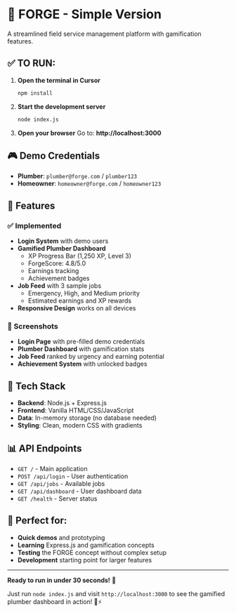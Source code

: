 # 🔧 FORGE - Simple Version

A streamlined field service management platform with gamification features.

## ✅ TO RUN:

1. **Open the terminal in Cursor**
   ```bash
   npm install
   ```

2. **Start the development server**
   ```bash
   node index.js
   ```

3. **Open your browser**
   Go to: **http://localhost:3000**

## 🎮 Demo Credentials

- **Plumber**: `plumber@forge.com` / `plumber123`
- **Homeowner**: `homeowner@forge.com` / `homeowner123`

## 🚀 Features

### ✅ Implemented
- **Login System** with demo users
- **Gamified Plumber Dashboard** 
  - XP Progress Bar (1,250 XP, Level 3)
  - ForgeScore: 4.8/5.0
  - Earnings tracking
  - Achievement badges
- **Job Feed** with 3 sample jobs
  - Emergency, High, and Medium priority
  - Estimated earnings and XP rewards
- **Responsive Design** works on all devices

### 📱 Screenshots
- **Login Page** with pre-filled demo credentials
- **Plumber Dashboard** with gamification stats
- **Job Feed** ranked by urgency and earning potential
- **Achievement System** with unlocked badges

## 🔧 Tech Stack
- **Backend**: Node.js + Express.js
- **Frontend**: Vanilla HTML/CSS/JavaScript
- **Data**: In-memory storage (no database needed)
- **Styling**: Clean, modern CSS with gradients

## 📊 API Endpoints
- `GET /` - Main application
- `POST /api/login` - User authentication
- `GET /api/jobs` - Available jobs
- `GET /api/dashboard` - User dashboard data
- `GET /health` - Server status

## 🎯 Perfect for:
- **Quick demos** and prototyping
- **Learning** Express.js and gamification concepts
- **Testing** the FORGE concept without complex setup
- **Development** starting point for larger features

---

**Ready to run in under 30 seconds!** 🚀

Just run `node index.js` and visit `http://localhost:3000` to see the gamified plumber dashboard in action! 🔧⚡